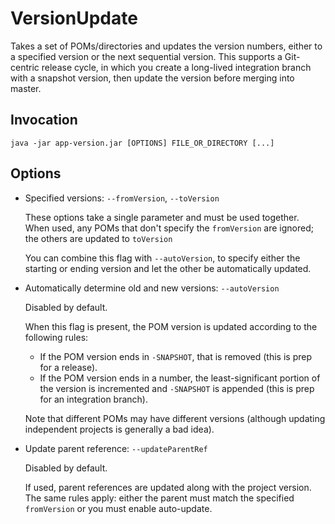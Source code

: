 # VersionUpdate

Takes a set of POMs/directories and updates the version numbers, either to a specified
version or the next sequential version. This supports a Git-centric release cycle, in
which you create a long-lived integration branch with a snapshot version, then update
the version before merging into master.


## Invocation

    java -jar app-version.jar [OPTIONS] FILE_OR_DIRECTORY [...]


## Options

* Specified versions: `--fromVersion`, `--toVersion`

  These options take a single parameter and must be used together. When used, any
  POMs that don't specify the `fromVersion` are ignored; the others are updated to
  `toVersion`

  You can combine this flag with `--autoVersion`, to specify either the starting or
  ending version and let the other be automatically updated.

* Automatically determine old and new versions: `--autoVersion`

  Disabled by default.

  When this flag is present, the POM version is updated according to the following
  rules:

  * If the POM version ends in `-SNAPSHOT`, that is removed (this is prep for a
    release).
  * If the POM version ends in a number, the least-significant portion of the
    version is incremented and `-SNAPSHOT` is appended (this is prep for an
    integration branch).

  Note that different POMs may have different versions (although updating independent
  projects is generally a bad idea).

* Update parent reference: `--updateParentRef`
  
  Disabled by default.

  If used, parent references are updated along with the project version. The same
  rules apply: either the parent must match the specified `fromVersion` or you must
  enable auto-update.
